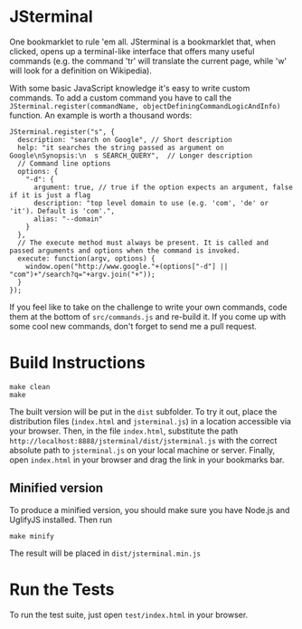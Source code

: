 JSterminal
==========

One bookmarklet to rule 'em all. JSterminal is a bookmarklet that, when clicked, opens up a terminal-like interface that offers many useful commands (e.g. the command 'tr' will translate the current page, while 'w' will look for a definition on Wikipedia).

With some basic JavaScript knowledge it's easy to write custom commands. To add a custom command you have to call the `JSterminal.register(commandName, objectDefiningCommandLogicAndInfo)` function. An example is worth a thousand words:

    JSterminal.register("s", {
      description: "search on Google", // Short description
      help: "it searches the string passed as argument on Google\nSynopsis:\n  s SEARCH_QUERY",  // Longer description
      // Command line options
      options: {
        "-d": {
          argument: true, // true if the option expects an argument, false if it is just a flag
          description: "top level domain to use (e.g. 'com', 'de' or 'it'). Default is 'com'.",
          alias: "--domain"
        }
      },
      // The execute method must always be present. It is called and passed arguments and options when the command is invoked.
      execute: function(argv, options) {
        window.open("http://www.google."+(options["-d"] || "com")+"/search?q="+argv.join("+"));
      }
    });

If you feel like to take on the challenge to write your own commands, code them at the bottom of `src/commands.js` and re-build it. If you come up with some cool new commands, don't forget to send me a pull request.


Build Instructions
==================

    make clean
    make

The built version will be put in the `dist` subfolder.
To try it out, place the distribution files (`index.html` and `jsterminal.js`) in a location accessible via your browser. Then, in the file `index.html`, substitute the path `http://localhost:8888/jsterminal/dist/jsterminal.js` with the correct absolute path to `jsterminal.js` on your local machine or server. Finally, open `index.html` in your browser and drag the link in your bookmarks bar.


Minified version
----------------

To produce a minified version, you should make sure you have Node.js and UglifyJS installed. Then run

    make minify

The result will be placed in `dist/jsterminal.min.js`


Run the Tests
=============

To run the test suite, just open `test/index.html` in your browser.